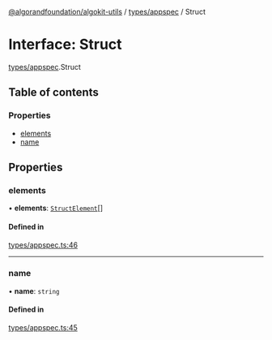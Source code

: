 [@algorandfoundation/algokit-utils](../README.md) / [types/appspec](../modules/types_appspec.md) / Struct

# Interface: Struct

[types/appspec](../modules/types_appspec.md).Struct

## Table of contents

### Properties

- [elements](types_appspec.Struct.md#elements)
- [name](types_appspec.Struct.md#name)

## Properties

### elements

• **elements**: [`StructElement`](../modules/types_appspec.md#structelement)[]

#### Defined in

[types/appspec.ts:46](https://github.com/algorandfoundation/algokit-utils-ts/blob/main/src/types/appspec.ts#L46)

___

### name

• **name**: `string`

#### Defined in

[types/appspec.ts:45](https://github.com/algorandfoundation/algokit-utils-ts/blob/main/src/types/appspec.ts#L45)
